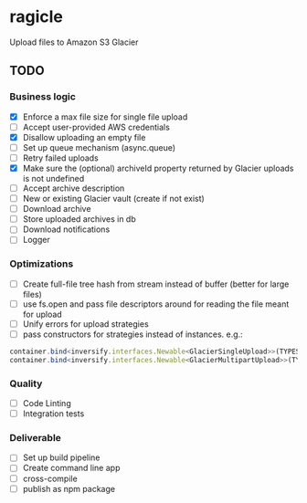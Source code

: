 # ragicle
Upload files to Amazon S3 Glacier

## TODO

### Business logic
* [x] Enforce a max file size for single file upload
* [ ] Accept user-provided AWS credentials
* [x] Disallow uploading an empty file
* [ ] Set up queue mechanism (async.queue)
* [ ] Retry failed uploads
* [x] Make sure the (optional) archiveId property returned by Glacier uploads is not undefined
* [ ] Accept archive description
* [ ] New or existing Glacier vault (create if not exist)
* [ ] Download archive
* [ ] Store uploaded archives in db
* [ ] Download notifications
* [ ] Logger

### Optimizations
* [ ] Create full-file tree hash from stream instead of buffer (better for large files)
* [ ] use fs.open and pass file descriptors around for reading the file meant for upload
* [ ] Unify errors for upload strategies
* [ ] pass constructors for strategies instead of instances. e.g.:
```typescript
container.bind<inversify.interfaces.Newable<GlacierSingleUpload>>(TYPES.GlacierSingleStrategy).toConstructor<GlacierSingleUpload>(GlacierSingleUpload)
container.bind<inversify.interfaces.Newable<GlacierMultipartUpload>>(TYPES.GlacierMultipartStrategy)  .toConstructor<GlacierSingleUpload>(GlacierSingleUpload)
```
### Quality
* [ ] Code Linting
* [ ] Integration tests

### Deliverable
* [ ] Set up build pipeline
* [ ] Create command line app
* [ ] cross-compile
* [ ] publish as npm package
